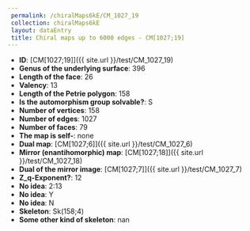 ```yaml
--- 
 permalink: /chiralMaps6kE/CM_1027_19 
 collection: chiralMaps6kE
 layout: dataEntry
 title: Chiral maps up to 6000 edges - CM[1027;19]
---
```


- **ID**: [CM[1027;19]]({{ site.url }}/test/CM_1027_19)
- **Genus of the underlying surface**: 396
- **Length of the face**: 26
- **Valency**: 13
- **Length of the Petrie polygon**: 158
- **Is the automorphism group solvable?**: S
- **Number of vertices**: 158
- **Number of edges**: 1027
- **Number of faces**: 79
- **The map is self-**: none
- **Dual map**: [CM[1027;6]]({{ site.url }}/test/CM_1027_6)
- **Mirror (enantihomorphic) map**: [CM[1027;18]]({{ site.url }}/test/CM_1027_18)
- **Dual of the mirror image**: [CM[1027;7]]({{ site.url }}/test/CM_1027_7)
- **Z_q-Exponent?**: 12
- **No idea**:  2:13
- **No idea**: Y
- **No idea**: N
- **Skeleton**: Sk(158;4)
- **Some other kind of skeleton**: nan
